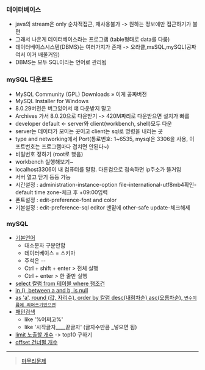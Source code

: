 ### 데이터베이스
- java의 stream은 only 순차적접근, 재사용불가 -> 원하는 정보에만 접근하기가 불편
- 그래서 나온게 데이터베이스라는 프로그램 (table형태로 data를 다룸)
- 데이터베이스시스템(DBMS)는 여러가지가 존재 -> 오라클,msSQL,mySQL(공짜여서 이거 배울거임)
- DBMS는 모두 SQL이라는 언어로 관리됨

### mySQL 다운로드
- MySQL Community (GPL) Downloads » 이게 공짜버전
- MySQL Installer for Windows
- 8.0.29버전은 버그있어서 얘 다운받지 말고
- Archives 가서 8.0.20으로 다운받기 -> 420M짜리로 다운받으면 설치가 빠름
- developer default <- server와 client(workbench, shell)모두 다운
- server는 데이터가 모이는 곳이고 client는 sql로 명령을 내리는 곳 
- type and networking에서 Port(통로번호: 1~6535, mysql은 3306을 사용, 이 포트번호는 프로그램마다 겹치면 안된다~)
- 비밀번호 정하기 (root로 했음)
- workbench 실행해보기~
- localhost3306이 내 컴퓨터를 말함. 다른컴으로 접속하면 ip주소가 뜰거임
- 서버 열고 닫기 등등 가능
- 시간설정 : administration-instance-option file-international-utf8mb4확인-default time zone-체크 후 +09:00입력
- 폰트설정 : edit-preference-font and color
- 기본설정 : edit-preference-sql editor 맨밑에 other-safe update-체크해제

### mySQL
- [기본언어](../220712_01.sql)
  - 대소문자 구분안함
  - 데이터베이스 = 스키마
  - 주석은 --  
  - Ctrl + shift + enter > 전체 실행
  - Ctrl + enter > 한 줄만 실행
- [select 칼럼 from 테이블 where 행조건](../220712_02.sql)
- [in (), between a and b, is null](../220712_03.sql)
- [as 'a',  round (값, 자리수), order by 칼럼 desc(내림차순) asc(오름차순), `변수이름에 띄어쓰기있으면`](../220712_04.sql)
- [패턴검색](../220712_05.sql)
  - like '%어쩌고%'
  - like '시작글자____끝글자' (글자수만큼 _넣으면 됨)
- [limit 노출할 개수](../220712_06.sql) -> top10 구하기
- [offset 건너뛸 개수](../220712_07.sql)
----
> [마무리문제](../220712_08.sql) 